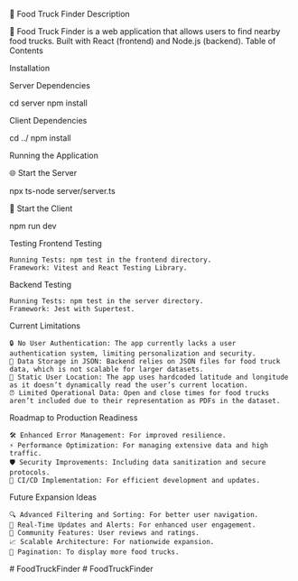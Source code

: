 🚚 Food Truck Finder
Description

🍔 Food Truck Finder is a web application that allows users to find nearby food trucks. Built with React (frontend) and Node.js (backend).
Table of Contents

Installation

Server Dependencies

cd server
npm install

Client Dependencies

cd ../
npm install

Running the Application

🌐 Start the Server

npx ts-node server/server.ts

🌟 Start the Client

npm run dev

Testing
Frontend Testing

    Running Tests: npm test in the frontend directory.
    Framework: Vitest and React Testing Library.

Backend Testing

    Running Tests: npm test in the server directory.
    Framework: Jest with Supertest.

Current Limitations

    🔒 No User Authentication: The app currently lacks a user authentication system, limiting personalization and security.
    💾 Data Storage in JSON: Backend relies on JSON files for food truck data, which is not scalable for larger datasets.
    📍 Static User Location: The app uses hardcoded latitude and longitude as it doesn’t dynamically read the user’s current location.
    ⏰ Limited Operational Data: Open and close times for food trucks aren’t included due to their representation as PDFs in the dataset.

Roadmap to Production Readiness

    🛠️ Enhanced Error Management: For improved resilience.
    ⚡ Performance Optimization: For managing extensive data and high traffic.
    🛡️ Security Improvements: Including data sanitization and secure protocols.
    🔄 CI/CD Implementation: For efficient development and updates.

Future Expansion Ideas

    🔍 Advanced Filtering and Sorting: For better user navigation.
    📡 Real-Time Updates and Alerts: For enhanced user engagement.
    💬 Community Features: User reviews and ratings.
    📈 Scalable Architecture: For nationwide expansion.
    📃 Pagination: To display more food trucks.
#   F o o d T r u c k F i n d e r  
 #   F o o d T r u c k F i n d e r  
 